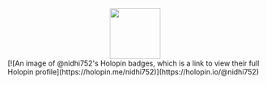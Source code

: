 <div id="header" align="center">
  <img src="https://media.giphy.com/media/M9gbBd9nbDrOTu1Mqx/giphy.gif" width="100"/>
</div>
[![An image of @nidhi752's Holopin badges, which is a link to view their full Holopin profile](https://holopin.me/nidhi752)](https://holopin.io/@nidhi752)
